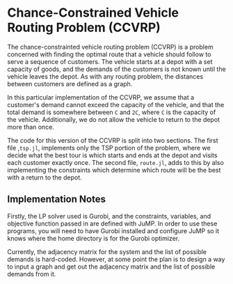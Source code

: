 # Chance-Constrained Vehicle Routing Problem (CCVRP)

The chance-constrainted vehicle routing problem (CCVRP) is a problem
concerned with finding the optimal route that a vehicle should
follow to serve a sequence of customers. The vehicle starts at a
depot with a set capacity of goods, and the demands of the
customers is not known until the vehicle leaves the depot. As with
any routing problem, the distances between customers are defined as
a graph.

In this particular implementation of the CCVRP, we assume that a
customer's demand cannot exceed the capacity of the vehicle, and
that the total demand is somewhere between `C` and `2C`, where `C`
is the capacity of the vehicle. Additionally, we do not allow the
vehicle to return to the depot more than once. 

The code for this version of the CCVRP is split into two sections.
The first file ,`tsp.jl`, implements only the TSP portion of the
problem, where we decide what the best tour is which starts and
ends at the depot and visits each customer exactly once. The second
file, `route.jl`, adds to this by also implementing the constraints
which determine which route will be the best with a return to the
depot.

## Implementation Notes

Firstly, the LP solver used is Gurobi, and the constraints,
variables, and objective function passed in are defined with JuMP. 
In order to use these programs, you will need to have Gurobi 
installed and configure JuMP so it knows where the home directory
is for the Gurobi optimizer.

Currently, the adjacency matrix for the system and the list of
possible demands is hard-coded. However, at some point the plan is
to design a way to input a graph and get out the adjacency matrix
and the list of possible demands from it.
